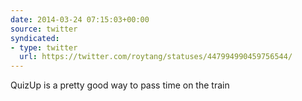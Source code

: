 ```yaml
---
date: 2014-03-24 07:15:03+00:00
source: twitter
syndicated:
- type: twitter
  url: https://twitter.com/roytang/statuses/447994990459756544/
---
```


QuizUp is a pretty good way to pass time on the train